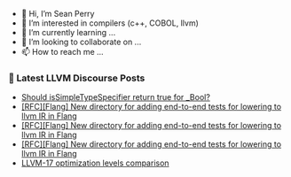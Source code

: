 - 👋 Hi, I’m Sean Perry
- 👀 I’m interested in compilers (c++, COBOL, llvm)
- 🌱 I’m currently learning ...
- 💞️ I’m looking to collaborate on ...
- 📫 How to reach me ...

<!---
s66perry/s66perry is a ✨ special ✨ repository because its `README.md` (this file) appears on your GitHub profile.
You can click the Preview link to take a look at your changes.
--->
### 📕 Latest LLVM Discourse Posts

<!-- DISCOURSE-LLVM:START -->
- [Should isSimpleTypeSpecifier return true for _Bool?](https://discourse.llvm.org/t/should-issimpletypespecifier-return-true-for-bool/74873#post_1)
- [[RFC][Flang] New directory for adding end-to-end tests for lowering to llvm IR in Flang](https://discourse.llvm.org/t/rfc-flang-new-directory-for-adding-end-to-end-tests-for-lowering-to-llvm-ir-in-flang/74872#post_3)
- [[RFC][Flang] New directory for adding end-to-end tests for lowering to llvm IR in Flang](https://discourse.llvm.org/t/rfc-flang-new-directory-for-adding-end-to-end-tests-for-lowering-to-llvm-ir-in-flang/74872#post_2)
- [[RFC][Flang] New directory for adding end-to-end tests for lowering to llvm IR in Flang](https://discourse.llvm.org/t/rfc-flang-new-directory-for-adding-end-to-end-tests-for-lowering-to-llvm-ir-in-flang/74872#post_1)
- [LLVM-17 optimization levels comparison](https://discourse.llvm.org/t/llvm-17-optimization-levels-comparison/74474#post_2)
<!-- DISCOURSE-LLVM:END -->
